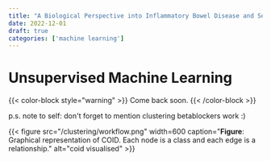 ```yaml
---
title: "A Biological Perspective into Inflammatory Bowel Disease and Sentiment via Clustering"
date: 2022-12-01
draft: true
categories: ['machine learning']
---
```


# Unsupervised Machine Learning

{{< color-block style="warning" >}}
Come back soon.
{{< /color-block >}}

p.s. note to self: don't forget to mention clustering betablockers work :)

{{< figure src="/clustering/workflow.png" width=600 caption="**Figure**: Graphical representation of COID. Each node is a class and each edge is a relationship." alt="coid visualised" >}}
